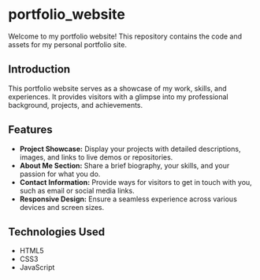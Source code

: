 # portfolio_website

Welcome to my portfolio website! This repository contains the code and assets for my personal portfolio site.

## Introduction

This portfolio website serves as a showcase of my work, skills, and experiences. It provides visitors with a glimpse into my professional background, projects, and achievements.

## Features

- **Project Showcase:** Display your projects with detailed descriptions, images, and links to live demos or repositories.
- **About Me Section:** Share a brief biography, your skills, and your passion for what you do.
- **Contact Information:** Provide ways for visitors to get in touch with you, such as email or social media links.
- **Responsive Design:** Ensure a seamless experience across various devices and screen sizes.

## Technologies Used

- HTML5
- CSS3
- JavaScript
